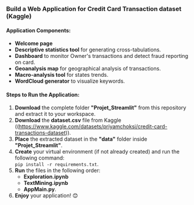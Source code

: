 ### **Build a Web Application for Credit Card Transaction dataset (Kaggle)**

#### **Application Components:**
- **Welcome page**
- **Descriptive statistics tool** for generating cross-tabulations.
- **Dashboard** to monitor Owner's transactions and detect fraud reporting on card.
- **Geoanalysis map** for geographical analysis of transactions.
- **Macro-analysis tool** for states trends.
- **WordCloud generator** to visualize keywords.

#### **Steps to Run the Application:**

1. **Download** the complete folder **"Projet_Streamlit"** from this repository and extract it to your workspace.
2. **Download** the **dataset.csv** file from Kaggle ((https://www.kaggle.com/datasets/priyamchoksi/credit-card-transactions-dataset)).
3. **Place** the extracted dataset in the **"data"** folder inside **"Projet_Streamlit"**.
4. **Create** your  virtual environment (if not already created) and run the following command:  
   `pip install -r requirements.txt`.
5. **Run** the files in the following order:  
   - **Exploration.ipynb**  
   - **TextMining.ipynb**  
   - **AppMain.py**.
6. **Enjoy** your application! 😊
